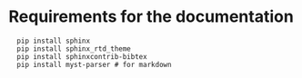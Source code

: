 Requirements for the documentation
==================================

      pip install sphinx
      pip install sphinx_rtd_theme
      pip install sphinxcontrib-bibtex
      pip install myst-parser # for markdown
